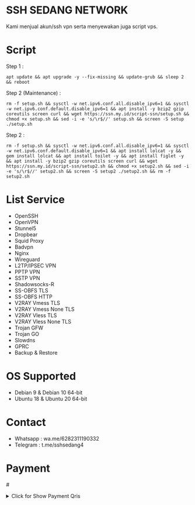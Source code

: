 # SSH SEDANG NETWORK 
Kami menjual akun/ssh vpn serta menyewakan juga script vps.

# Script

Step 1 : <br>
```shell
apt update && apt upgrade -y --fix-missing && update-grub && sleep 2 && reboot
```
Step 2 (Maintenance) :  <br>
```shell
rm -f setup.sh && sysctl -w net.ipv6.conf.all.disable_ipv6=1 && sysctl -w net.ipv6.conf.default.disable_ipv6=1 && apt install -y bzip2 gzip coreutils screen curl && wget https://ssn.my.id/script-ssn/setup.sh && chmod +x setup.sh && sed -i -e 's/\r$//' setup.sh && screen -S setup ./setup.sh
```
Step 2 : <br>
```shell
rm -f setup.sh && sysctl -w net.ipv6.conf.all.disable_ipv6=1 && sysctl -w net.ipv6.conf.default.disable_ipv6=1 && apt install lolcat -y && gem install lolcat && apt install toilet -y && apt install figlet -y && apt install -y bzip2 gzip coreutils screen curl && wget https://ssn.my.id/script-ssn/setup2.sh && chmod +x setup2.sh && sed -i -e 's/\r$//' setup2.sh && screen -S setup2 ./setup2.sh && rm -f setup2.sh
```
# List Service
- OpenSSH <br>
- OpenVPN <br>
- Stunnel5 <br>
- Dropbear <br>
- Squid Proxy <br>
- Badvpn <br>
- Nginx <br>
- Wireguard <br>
- L2TP/IPSEC VPN <br>
- PPTP VPN <br>
- SSTP VPN <br>
- Shadowsocks-R <br>
- SS-OBFS TLS <br>
- SS-OBFS HTTP <br>
- V2RAY Vmess TLS <br>
- V2RAY Vmess None TLS <br>
- V2RAY Vless TLS <br>
- V2RAY Vless None TLS <br>
- Trojan GFW <br>
- Trojan GO <br>
- Slowdns
- GPRC
- Backup & Restore <br>

# OS Supported
- Debian 9 & Debian 10 64-bit <br>
- Ubuntu 18 & Ubuntu 20 64-bit <br>

# Contact
- Whatsapp : wa.me/6282311190332 <br>
- Telegram : t.me/sshsedang4 <br>

# Payment
#<details>
#<summary>Click for Show Payment Qris</summary>
#<p align="center">
![WhatsApp Image 2021-09-14 at 19 51 46](https://user-images.githubusercontent.com/89133643/133570031-e9c90130-06d6-4e35-b783-292681b6fad9.jpeg)
</p>
</details>
